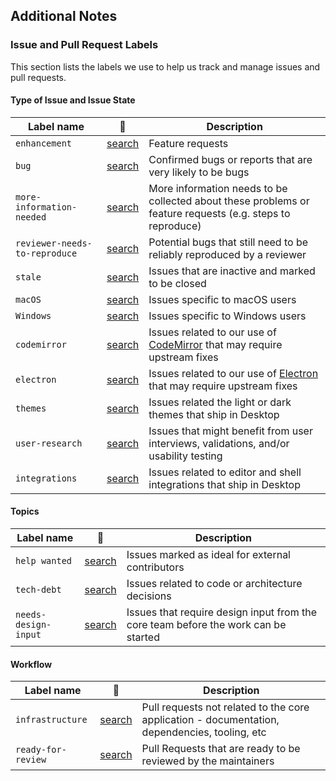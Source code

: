 ## Additional Notes

### Issue and Pull Request Labels

This section lists the labels we use to help us track and manage issues and
pull requests.

#### Type of Issue and Issue State

| Label name | :mag_right: | Description |
| --- | --- | --- |
| `enhancement` | [search](https://github.com/desktop/desktop/labels/enhancement) | Feature requests |
| `bug` | [search](https://github.com/desktop/desktop/labels/bug)  | Confirmed bugs or reports that are very likely to be bugs |
| `more-information-needed` | [search](https://github.com/desktop/desktop/labels/more-information-needed) | More information needs to be collected about these problems or feature requests (e.g. steps to reproduce) |
| `reviewer-needs-to-reproduce` | [search](https://github.com/desktop/desktop/labels/reviewer-needs-to-reproduce)  | Potential bugs that still need to be reliably reproduced by a reviewer |
| `stale` | [search](https://github.com/desktop/desktop/labels/stale) | Issues that are inactive and marked to be closed |
| `macOS` | [search](https://github.com/desktop/desktop/labels/macOS)  | Issues specific to macOS users |
| `Windows` | [search](https://github.com/desktop/desktop/labels/Windows)  | Issues specific to Windows users |
| `codemirror` | [search](https://github.com/desktop/desktop/labels/codemirror)  | Issues related to our use of [CodeMirror](https://codemirror.net/) that may require upstream fixes |
| `electron` | [search](https://github.com/desktop/desktop/labels/electron) | Issues related to our use of [Electron](https://electron.atom.io) that may require upstream fixes |
| `themes` | [search](https://github.com/desktop/desktop/labels/themes) | Issues related the light or dark themes that ship in Desktop |
| `user-research` | [search](https://github.com/desktop/desktop/labels/user-research) | Issues that might benefit from user interviews, validations, and/or usability testing |
| `integrations` | [search](https://github.com/desktop/desktop/labels/integrations) | Issues related to editor and shell integrations that ship in Desktop |

#### Topics

| Label name | :mag_right: | Description |
| --- | --- | --- |
| `help wanted` | [search](https://github.com/desktop/desktop/labels/help%20wanted)  | Issues marked as ideal for external contributors |
| `tech-debt` | [search](https://github.com/desktop/desktop/labels/tech-debt) | Issues related to code or architecture decisions |
| `needs-design-input` | [search](https://github.com/desktop/desktop/labels/needs-design-input)  | Issues that require design input from the core team before the work can be started |

#### Workflow

| Label name | :mag_right: | Description |
| --- | --- | --- |
| `infrastructure` | [search](https://github.com/desktop/desktop/labels/infrastructure) | Pull requests not related to the core application - documentation, dependencies, tooling, etc |
| `ready-for-review` | [search](https://github.com/desktop/desktop/labels/ready-for-review)  | Pull Requests that are ready to be reviewed by the maintainers |
